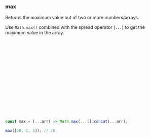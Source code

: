 ### max

Returns the maximum value out of two or more numbers/arrays.

Use `Math.max()` combined with the spread operator (`...`) to get the maximum value in the array.

```js


















const max = (...arr) => Math.max(...[].concat(...arr);
```

```js
max([10, 1, 5]); // 10
```
